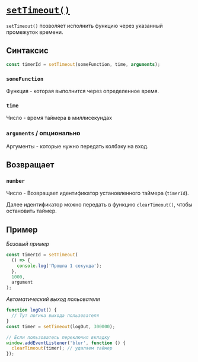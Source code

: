 # [`setTimeout()`](../index.md)

`setTimeout()` позволяет исполнить функцию через указанный промежуток времени.

## Синтаксис

```js
const timerId = setTimeout(someFunction, time, arguments);
```

### `someFunction`

Функция - которая выполнится через определенное время.

### `time`

Число - время таймера в миллисекундах

### `arguments` / опционально

Aргументы - которые нужно передать колбэку на вход.

## Возвращает

### `number`

Число - Возвращает идентификатор установленного таймера (`timerId`).

Далее идентификатор можно передать в функцию `clearTimeout()`, чтобы остановить таймер.

## Пример

_Базовый пример_

```js
const timerId = setTimeout(
  () => {
    console.log('Прошла 1 секунда');
  },
  1000,
  argument
);
```

_Aвтоматический выход польователя_

```js
function logOut() {
  // Тут логика выхода пользователя
}
const timer = setTimeout(logOut, 300000);

// Если пользователь переключил вкладку
window.addEventListener('blur', function () {
  clearTimeout(timer); // удаляем таймер
});
```
